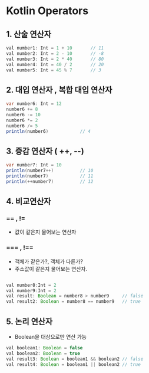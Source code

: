 # Kotlin Operators

## 1. 산술 연산자

```java
val number1: Int = 1 + 10       // 11
val number2: Int = 2 - 10       // -8
val number3: Int = 2 * 40       // 80
val number4: Int = 40 / 2       // 20
val number5: Int = 45 % 7       // 3
```

## 2. 대입 연산자 , 복합 대입 연산자

```java
var number6: Int = 12
number6 += 8
number6 -= 10
number6 *= 2
number6 /= 5
println(number6)            // 4
```

## 3. 증감 연산자 ( ++, --)

```java
var number7: Int = 10
println(number7++)          // 10
println(number7)            // 11
println(++number7)          // 12
```

## 4. 비교연산자

### == , !=

- 값이 같은지 물어보는 연산자

### === , !==

- 객체가 같은가?, 객체가 다른가?
- 주소값이 같은지 물어보는 연산자.

```java

val number8:Int = 2
val number9:Int = 2
val result: Boolean = number8 > number9     // false
val result2: Boolean = number8 == number9   // true
```

## 5. 논리 연산자

- Boolean을 대상으로만 연산 가능

```java
val boolean1: Boolean = false
val boolean2: Boolean = true
val result3: Boolean = boolean1 && boolean2 // false
val result4: Boolean = boolean1 || boolean2 // true
```
